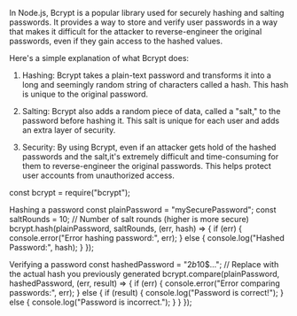  In Node.js, Bcrypt is a popular library used for securely hashing and salting passwords. It provides a way to store and verify user passwords in a way that makes it difficult for the attacker to reverse-engineer the original passwords, even if they gain access to the hashed values.

 Here's a simple explanation of what Bcrypt does:

1. Hashing: Bcrypt takes a plain-text password and transforms it into a long and seemingly random string of characters called a hash. This hash is unique to the original password.

2. Salting: Bcrypt also adds a random piece of data, called a "salt," to the password before hashing it.
This salt is unique for each user and adds an extra layer of security.

3. Security: By using Bcrypt, even if an attacker gets hold of the hashed passwords and the salt,it's extremely difficult and time-consuming for them to reverse-engineer the original passwords. This helps protect user accounts from unauthorized access.

const bcrypt = require("bcrypt");

Hashing a password
const plainPassword = "mySecurePassword";
const saltRounds = 10; // Number of salt rounds (higher is more secure)
bcrypt.hash(plainPassword, saltRounds, (err, hash) => {
  if (err) {
    console.error("Error hashing password:", err);
  } else {
    console.log("Hashed Password:", hash);
  }
});

Verifying a password
const hashedPassword = "$2b$10$..."; // Replace with the actual hash you previously generated
bcrypt.compare(plainPassword, hashedPassword, (err, result) => {
  if (err) {
    console.error("Error comparing passwords:", err);
  } else {
    if (result) {
      console.log("Password is correct!");
    } else {
      console.log("Password is incorrect.");
    }
  }
});
